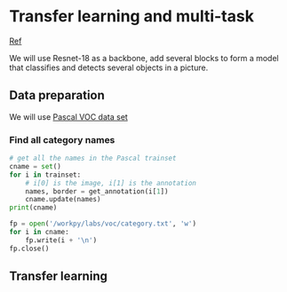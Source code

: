 # Transfer learning and multi-task
[Ref](https://teaching.pages.centralesupelec.fr/deeplearning-lectures-build/01-pytorch-object-detection.html)

We will use Resnet-18 as a backbone, add several blocks to form a model that classifies and detects several objects in a picture.

## Data preparation
We will use [Pascal VOC data set](https://pytorch.org/vision/0.8/datasets.html#torchvision.datasets.VOCDetection)

### Find all category names
```python
# get all the names in the Pascal trainset
cname = set()
for i in trainset:
    # i[0] is the image, i[1] is the annotation
    names, border = get_annotation(i[1])
    cname.update(names)
print(cname)

fp = open('/workpy/labs/voc/category.txt', 'w')
for i in cname:
    fp.write(i + '\n')
fp.close()
```

## Transfer learning

